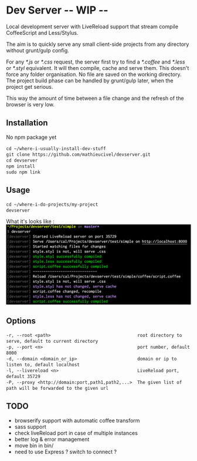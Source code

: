 # Dev Server -- WIP --

Local development server with LiveReload support that stream compile CoffeeScript and Less/Stylus.

The aim is to quickly serve any small client-side projects from any directory without grunt/gulp config.

For any _*.js_ or _*.css_ request, the server first try to find a _*.coffee_ and _*.less_ or _*.styl_ equivalent. It will then compile, cache and serve them. This doesn't force any folder organisation.
No file are saved on the working directory. The project build phase can be handled by grunt/gulp later, when the project get serious.

This way the amount of time between a file change and the refresh of the browser is very low.


## Installation

No npm package yet

    cd ~/where-i-usually-install-dev-stuff
    git clone https://github.com/mathieucivel/devserver.git
    cd devserver
    npm install
    sudo npm link


## Usage

    cd ~/where-i-do-projects/my-project
    devserver

What it's looks like :
![Console screenshot](doc/screenshot-console.png?raw=true "Console screenshot")


## Options

    -r, --root <path>                                 root directory to serve, default to current directory
    -p, --port <n>                                    port number, default 8000
    -d, --domain <domain_or_ip>                       domain or ip to listen to, default localhost
    -l, --livereload <n>                              LiveReload port, default 35729
    -P, --proxy <http://domain:port,path1,path2,...>  The given list of path will be forwarded to the given url

## TODO

- browserify support with automatic coffee transform
- sass support
- check liveReload port in case of multiple instances
- better log & error management
- move bin in bin/
- need to use Express ? switch to connect ?

